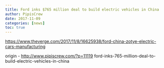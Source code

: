 ```yaml
---
title: Ford inks $765 million deal to build electric vehicles in China
author: PipisCrew
date: 2017-11-09
categories: [news]
toc: true
---
```


https://www.theverge.com/2017/11/8/16625938/ford-china-zotye-electric-cars-manufacturing

origin - http://www.pipiscrew.com/?p=11119 ford-inks-765-million-deal-to-build-electric-vehicles-in-china